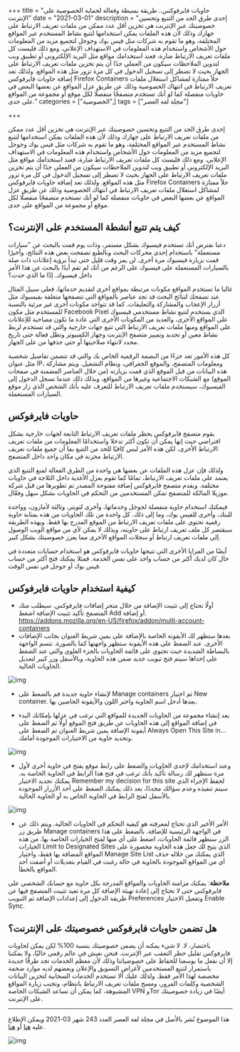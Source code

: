 +++
title = "حاويات فايرفوكس.. طريقة بسيطة وفعالة لحماية الخصوصية على الإنترنت"
date = "2021-03-01"
description = "إحدى طرق الحد من التتبع وتحسين خصوصيتك عبر الإنترنت هي تخزين أقل عدد ممكن من ملفات تعريف الارتباط على جهازك وذلك لأن هذه الملفات يمكن استخدامها لتتبع نشاط المستخدم عبر المواقع المختلفة، وهو ما تقوم به شركات مثل فيس بوك وجوجل لتجميع مزيد من المعلومات حول الأشخاص واستخدام هذه المعلومات في الاستهداف الإعلاني. ومع ذلك فليست كل ملفات تعريف الارتباط ضارة، فعند استخدامك مواقع مثل البريد الإلكتروني أو تطبيق ويب لتدوين الملاحظات سيكون من العملي جدًا أن يتم تخزين ملفات تعريف الارتباط على الجهاز بحيث لا تضطر إلى تسجيل الدخول في كل مرة تزور مثل هذه المواقع. ولذلك تعد إضافة حاويات فايرفوكس Firefox Containers حلاً ممتازة لمشاكل استغلال ملفات تعريف الارتباط في انتهاك الخصوصية وذلك عن طريق عزل المواقع عن بعضها البعض في حاويات منفصلة كما لو أنك تستخدم متصفحًا منفصلًا لكل موقع أو مجموعة من المواقع على حدى."
categories = ["الخصوصية",]
tags = ["مجلة لغة العصر"]

+++

إحدى طرق الحد من التتبع وتحسين خصوصيتك عبر الإنترنت هي تخزين أقل عدد ممكن من ملفات تعريف الارتباط على جهازك وذلك لأن هذه الملفات يمكن استخدامها لتتبع نشاط المستخدم عبر المواقع المختلفة، وهو ما تقوم به شركات مثل فيس بوك وجوجل لتجميع مزيد من المعلومات حول الأشخاص واستخدام هذه المعلومات في الاستهداف الإعلاني. ومع ذلك فليست كل ملفات تعريف الارتباط ضارة، فعند استخدامك مواقع مثل البريد الإلكتروني أو تطبيق ويب لتدوين الملاحظات سيكون من العملي جدًا أن يتم تخزين ملفات تعريف الارتباط على الجهاز بحيث لا تضطر إلى تسجيل الدخول في كل مرة تزور مثل هذه المواقع. ولذلك تعد إضافة حاويات فايرفوكس Firefox Containers حلاً ممتازة لمشاكل استغلال ملفات تعريف الارتباط في انتهاك الخصوصية وذلك عن طريق عزل المواقع عن بعضها البعض في حاويات منفصلة كما لو أنك تستخدم متصفحًا منفصلًا لكل موقع أو مجموعة من المواقع على حدى.

## كيف يتم تتبع أنشطة المستخدم على الإنترنت؟

دعنا نفترض أنك تستخدم فيسبوك بشكل مستمر، وذات يوم قمت بالبحث عن "سيارات مستعملة" باستخدام إحدى محركات البحث وبالطبع تصفحت بعض هذه النتائج، وأخيرًا قمت بزيارة فيسبوك مرة أخرى. لن يمر وقت قليل حتى تبدأ برؤية إعلانات ذات صلة بالسيارات المستعملة على فيسبوك على الرغم من أنك لم تقم أبدًا بالبحث عن هذا الأمر داخل فيسبوك. إذًا ما الذي حدث؟

غالبا ما تستخدم المواقع مكونات مرتبطة بمواقع أخرى لتقديم خدماتها، فعلى سبيل المثال عند تصفحك لنتائج البحث قد تجد عناصر بالمواقع التي تتصفحها متعلقة بفيسبوك مثل أزرار الإعجاب والمشاركة والتعليقات. كما قد تتواجد مكونات أخرى غير مرئية بالنسبة للمستخدم مثل مكون Facebook Pixel الذي يستخدم لتتبع نشاط مستخدمي فيسبوك على المواقع الأخرى، والعديد من المكونات الأخرى التي عادة ما تكون مصاحبة للإعلانات على المواقع ومنها ملفات تعريف الارتباط التي تتبع جهات خارجية والتي قد تستخدم لربط نشاط معين أو تحديد وتمييز متصفح الإنترنت وجهاز الكمبيوتر وتظل فعالة حتى تاريخ محدد لانتهاء صلاحيتها أو حتى حذفها من على الجهاز.

كل هذه الأمور تعد جزءًا من البصمة الرقمية الخاص بك والتي قد تتضمن تفاصيل شخصية مثل عنوان IP، ومعلومات المتصفح، والموقع الجغرافي، ونظام التشغيل. ويتم مشاركة هذه البيانات من قبل الموقع الذي قمت بزيارته (من خلال العناصر المضمنة في صفحات الموقع) مع الشبكات الاجتماعية وغيرها من المواقع، وبذلك ذلك عندما تسجل الدخول إلى الفيسبوك، سيستخدم ملفات تعريف الارتباط للتعرف عليه بأنك الشخص الذي زار موقع السيارات المستعملة.

## حاويات فايرفوكس

يقوم متصفح فايرفوكس بحظر ملفات تعريف الارتباط التابعة لجهات خارجية بشكل افتراضي حيث إنها يمكن أن تكون أكثر تدخلا واستخدامًا المعلومات من ملفات تعريف الارتباط الأخرى، لكن هذه الأمر ليس كافيًا للحد من التتبع بما أن جميع ملفات تعريف الارتباط مخزنة في مكان واحد داخل المتصفح.

ولذلك فإن عزل هذه الملفات عن بعضها هي واحدة من الطرق الفعالة لمنع التتبع الذي يعتمد على ملفات تعريف الارتباط، تمامًا كما تقوم بعزل الأغذية داخل الثلاجة في حاويات مختلفة. ويقدم متصفح فايرفوكس إضافة مفتوحة المصدر تم تطويرها من قبل شركة موزيلا المالكة للمتصفح تمكن المستخدمين من التحكم في الحاويات بشكل سهل وفعّال.

فيمكنك استخدام حاوية منفصلة لجوجل وخدماتها، وأخرى لتويتر، وثالثة لأمازون، وواحدة للبنك، وأخرى للفيس بوك، وما إلى ذلك. كل واحدة من تلك الحاويات من هذه بمثابة حاوية رقمية تحتوي على ملفات تعريف الارتباط من الموقع المدرج بها فقط. وبهذه الطريقة سيقتصر كل ملف تعريف ارتباط على حاويته، وبذلك لا يمكن لأي من مواقع الويب الوصول إلى ملفات تعريف ارتباط أو سجلات المواقع الأخرى مما يعزز خصوصيتك بشكل كبير.

أيضًا من المزايا الأخرى التي تتيحها حاويات فايرفوكس هو استخدام حسابات متعددة في حال كان لديك أكثر من حساب واحد على نفس الخدمة. فمثلا يمكنك فتح أكثر من حساب فيس بوك أو جوجل في نفس الوقت.

## كيفية استخدام حاويات فايرفوكس

-   أولًا تحتاج إلى تثبيت الإضافة من خلال متجر إضافات فايرفوكس. سيطلب منك المتصفح تأكيد تثبيت الإضافة اضغط Add أو إضافة.
    https://addons.mozilla.org/en-US/firefox/addon/multi-account-containers
-   بعدها ستظهر لك الأيقونة الخاصة بالإضافة على يمين شريط العنوان بجانب الإضافات الأخرى. عند الضغط على هذه الأيقونة ستظهر واجهتها كما بالصورة. تتسم الواجهة بالبساطة الشديدة حيث تحتوي على قائمة الحاويات بالجزء العلوي والتي عند الضغط على إحداها سيتم فتح تبويب جديد ضمن هذه الحاوية، وبالأسفل وزر كبير لتعديل الحاويات الحالية.

![img](images/1.jpg)

-   لإنشاء حاوية جديدة قم بالضغط على Manage containers ثم اختيار New container. بعدها أدخل اسم الحاوية واختر اللون والأيقونة الخاصين بها.

-   بعد إنشاء مجموعة من الحاويات الجديدة للمواقع التي ترغب في عزلها بإمكانك البدء في إضافة المواقع إلى هذه الحاويات عن طريق فتح الموقع أولًا ثم الضغط على أيقونة الإضافة يمين شريط العنوان ثم الضغط على Always Open This Site in... وتحديد حاوية من الاختيارات الموجودة أمامك.

![img](images/2.png)

-   وعند استخدامك لإحدى الحاويات والضغط على رابط موقع يفتح في حاوية أخرى لأول مرة ستظهر لك رسالة تأكيد بأنك ترغب في فتح هذا الرابط في الحاوية الخاصة به. يمكنك تحديد الاختيار Remember my decision for this site لحفظ الإجراء الذي سيتم تنفيذه وعدم سؤالك مجددًا، بعد ذلك يمكنك الضغط على أحد الأزرار الموجودة بالأسفل لفتح الرابط في الحاوية الخاص به أو الحاوية الحالية.

![img](images/3.png)

-   الأمر الأخير الذي تحتاج لمعرفته هو كيفية التحكم في الحاويات الحالية. ويتم ذلك عن طريق زر Manage containers في الواجهة الرئيسية للإضافة. بالضغط على هذا الزر ستظهر قائمة الحاويات، اضغط على أي منها لفتح الخيارات الخاصة بها. من هذه الخيارات Limit to Designated Sites الذي يتيح لك جعل هذه الحاوية محصورة على المواقع المضافة بها فقط، واختيار Manage Site List الذي يمكنك من خلاله حذف أي من المواقع الموجودة بالحاوية في حالة رغبت في القيام بتعديلات أو أضفت أحد المواقع بالخطأ.

**ملاحظة**: يمكنك مزامنة الحاويات والمواقع المدرجة بكل حاوية مع حسابك الشخصي على فايرفوكس حتى لا تحتاج إلى إعادة تهيئة الإضافة كل مرة تعيد تثبيت المتصفح فيها عن طريقة الدخول إلى إعدادات الإضافة ثم التبويب Preferences وتفعيل الاختيار Enable Sync.

## هل تضمن حاويات فايرفوكس خصوصيتك على الإنترنت؟

باختصار، لا. لا شيء يمكنه أن يضمن خصوصيتك بنسبة 100% لكن يمكن لحاويات فايرفوكس تقليل خطر التعقب عبر الإنترنت. فنحن نعيش في عالم رقمي حاليًا، ولا يمكننا إلا أن نفعل ما بوسعنا للحفاظ على خصوصياتنا وذلك لأن معظم الخدمات تجد طرقًا جديدة باستمرار لتتبع المستخدمين لأغراض التسويق والإعلان وبعضهم لديه موارد ضخمة مخصصة لهذا الأمر فقط. ولذلك عليك ألا تستخدم الخدمات السحابية لتخزين البيانات الشخصية وكلمات المرور، ومسح ملفات تعريف الارتباط بانتظام، وتجنب زيارة المواقع المشبوهة، كما يمكن أن تساعد الشبكات الخاصة VPN وTor أيضًا في زيادة خصوصيتك على الإنترنت.

---

هذا الموضوع نُشر باﻷصل في مجلة لغة العصر العدد 243 شهر 03-2021 ويمكن الإطلاع عليه [هنا](https://drive.google.com/file/d/1TgLMN-xxxN60ASG7Vqyr8ZZltasb_oM_/view?usp=sharing) أو [هنا](https://gate.ahram.org.eg/News/2696323.aspx).

![img](images/243-3.png)
